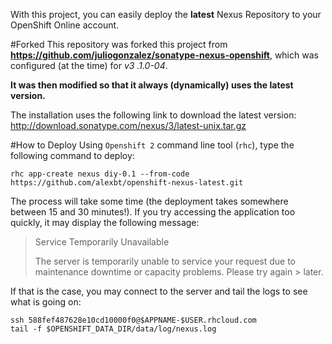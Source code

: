 With this project, you can easily deploy the **latest** Nexus Repository to your OpenShift Online account.

#Forked
This repository was forked this project from **https://github.com/juliogonzalez/sonatype-nexus-openshift**, which was configured (at the time) for *v3
.1.0-04*.

**It was then modified so that it always (dynamically) uses the latest version.**

The installation uses the following link to download the latest version: http://download.sonatype.com/nexus/3/latest-unix.tar.gz

#How to Deploy
Using `Openshift 2` command line tool (`rhc`), type the following command to deploy:

    rhc app-create nexus diy-0.1 --from-code https://github.com/alexbt/openshift-nexus-latest.git

The process will take some time (the deployment takes somewhere between 15 and 30 minutes!). If you try accessing the application too quickly, it may display the following message:

> Service Temporarily Unavailable
> 
> The server is temporarily unable to service your request due to maintenance downtime or capacity problems. Please try again > later.

If that is the case, you may connect to the server and tail 
the logs to see what is going on:

    ssh 588fef487628e10cd10000f0@$APPNAME-$USER.rhcloud.com
    tail -f $OPENSHIFT_DATA_DIR/data/log/nexus.log
  
